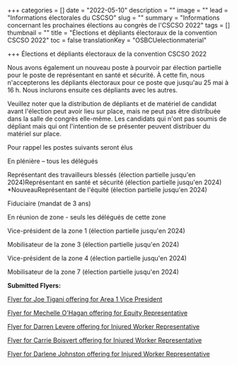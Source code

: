 +++
categories = []
date = "2022-05-10"
description = ""
image = ""
lead = "Informations électorales du CSCSO"
slug = ""
summary = "Informations concernant les prochaines élections au congrès de l'CSCSO 2022"
tags = []
thumbnail = ""
title = "Élections et dépliants électoraux de la convention CSCSO 2022"
toc = false
translationKey = "OSBCUelectionmaterial"

+++
Élections et dépliants électoraux de la convention CSCSO 2022

Nous avons également un nouveau poste à pourvoir par élection partielle pour le poste de représentant en santé et sécurité. À cette fin, nous n'accepterons les dépliants électoraux pour ce poste que jusqu'au 25 mai à 16 h. Nous inclurons ensuite ces dépliants avec les autres.

Veuillez noter que la distribution de dépliants et de matériel de candidat avant l'élection peut avoir lieu sur place, mais ne peut pas être distribuée dans la salle de congrès elle-même. Les candidats qui n'ont pas soumis de dépliant mais qui ont l'intention de se présenter peuvent distribuer du matériel sur place.

Pour rappel les postes suivants seront élus

En plénière – tous les délégués

Représentant des travailleurs blessés (élection partielle jusqu'en 2024)Représentant en santé et sécurité (élection partielle jusqu'en 2024) *NouveauReprésentant de l'équité (élection partielle jusqu'en 2024)

Fiduciaire (mandat de 3 ans)

En réunion de zone - seuls les délégués de cette zone

Vice-président de la zone 1 (élection partielle jusqu'en 2024)

Mobilisateur de la zone 3 (élection partielle jusqu'en 2024)

Vice-président de la zone 4 (élection partielle jusqu'en 2024)

Mobilisateur de la zone 7 (élection partielle jusqu'en 2024)

**Submitted Flyers:**

[Flyer for Joe Tigani offering for Area 1 Vice President ](/img/joe-tigani-vp-poster-2022-b-w.jpeg)

[Flyer for Mechelle O'Hagan offering for Equity Representative](/img/mechelle-eq-rep-bw-11895-7.jpg)

[Flyer for Darren Levere offering for Injured Worker Representative](/img/darren-levere-osbcu-iw-rep-election-flyer.jpeg)

[Flyer for Carrie Boisvert offering for Injured Worker Representative](/img/218_carrie-boisvert-flyer_v-03-2.jpeg)

[Flyer for Darlene Johnston offering for Injured Worker Representative](/img/darlene-johnson.JPG)
